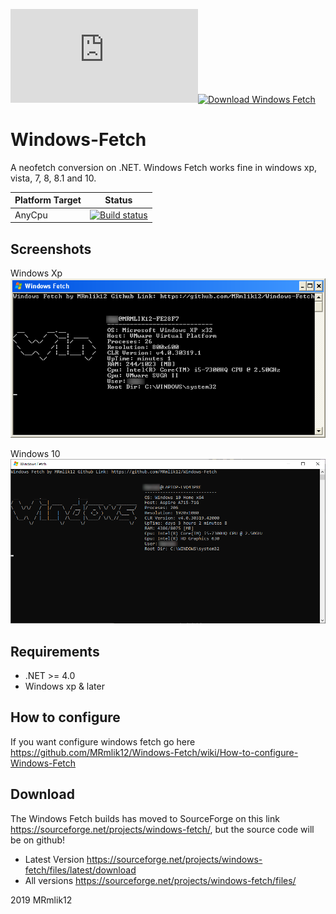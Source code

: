 [![Download Windows Fetch](https://sourceforge.net/sflogo.php?type=16&group_id=3107830)](https://sourceforge.net/p/windows-fetch/)[![Download Windows Fetch](https://img.shields.io/sourceforge/dt/windows-fetch.svg)](https://sourceforge.net/projects/windows-fetch/files/latest/download)
# Windows-Fetch
A neofetch conversion on .NET. Windows Fetch works fine in windows xp, vista, 7, 8, 8.1 and 10. 

| Platform Target | Status |
| --------------- | ------
| AnyCpu | [![Build status](https://ci.appveyor.com/api/projects/status/c3q4f5f3y9bexdnw?svg=true)](https://ci.appveyor.com/project/MRmlik12/windows-fetch)|


## Screenshots

Windows Xp  
![winxp](img/winxp.bmp)

Windows 10  
![winten](img/windows10.png)

## Requirements
* .NET >= 4.0
* Windows xp & later

## How to configure
If you want configure windows fetch go here https://github.com/MRmlik12/Windows-Fetch/wiki/How-to-configure-Windows-Fetch

## Download
The Windows Fetch builds has moved to SourceForge on this link https://sourceforge.net/projects/windows-fetch/, but 
the source code will be on github!
* Latest Version https://sourceforge.net/projects/windows-fetch/files/latest/download
* All versions https://sourceforge.net/projects/windows-fetch/files/


2019 MRmlik12